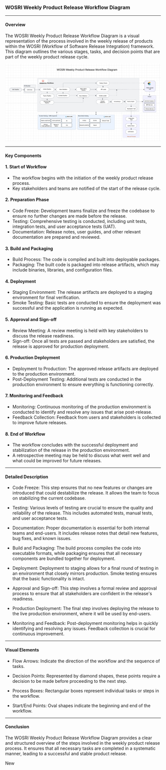
### WOSRI Weekly Product Release Workflow Diagram

---
#### Overview

The WOSRI Weekly Product Release Workflow Diagram is a visual representation of the process involved in the weekly release of products within the WOSRI (Workflow of Software Release Integration) framework. This diagram outlines the various stages, tasks, and decision points that are part of the weekly product release cycle.


![alt text](png/wosri-release-image.png)

---

#### Key Components

####  1. Start of Workflow

- The workflow begins with the initiation of the weekly product release process.
- Key stakeholders and teams are notified of the start of the release cycle.

####  2. Preparation Phase

- Code Freeze: Development teams finalize and freeze the codebase to ensure no further changes are made before the release.
- Testing: Comprehensive testing is conducted, including unit tests, integration tests, and user acceptance tests (UAT).
- Documentation: Release notes, user guides, and other relevant documentation are prepared and reviewed.

####  3. Build and Packaging

- Build Process: The code is compiled and built into deployable packages.
- Packaging: The built code is packaged into release artifacts, which may include binaries, libraries, and configuration files.

####  4. Deployment

- Staging Environment: The release artifacts are deployed to a staging environment for final verification.
- Smoke Testing: Basic tests are conducted to ensure the deployment was successful and the application is running as expected.

####  5. Approval and Sign-off

- Review Meeting: A review meeting is held with key stakeholders to discuss the release readiness.
- Sign-off: Once all tests are passed and stakeholders are satisfied, the release is approved for production deployment.

####  6. Production Deployment

- Deployment to Production: The approved release artifacts are deployed to the production environment.
- Post-Deployment Testing: Additional tests are conducted in the production environment to ensure everything is functioning correctly.

####  7. Monitoring and Feedback

- Monitoring: Continuous monitoring of the production environment is conducted to identify and resolve any issues that arise post-release.
- Feedback Collection: Feedback from users and stakeholders is collected to improve future releases.

####  8. End of Workflow

- The workflow concludes with the successful deployment and stabilization of the release in the production environment.
- A retrospective meeting may be held to discuss what went well and what could be improved for future releases.

---

####  Detailed Description


- Code Freeze: This step ensures that no new features or changes are introduced that could destabilize the release. It allows the team to focus on stabilizing the current codebase.

- Testing: Various levels of testing are crucial to ensure the quality and reliability of the release. This includes automated tests, manual tests, and user acceptance tests.

- Documentation: Proper documentation is essential for both internal teams and end-users. It includes release notes that detail new features, bug fixes, and known issues.

- Build and Packaging: The build process compiles the code into executable formats, while packaging ensures that all necessary components are bundled together for deployment.

- Deployment: Deployment to staging allows for a final round of testing in an environment that closely mirrors production. Smoke testing ensures that the basic functionality is intact.

- Approval and Sign-off: This step involves a formal review and approval process to ensure that all stakeholders are confident in the release's readiness.

- Production Deployment: The final step involves deploying the release to the live production environment, where it will be used by end-users.

- Monitoring and Feedback: Post-deployment monitoring helps in quickly identifying and resolving any issues. Feedback collection is crucial for continuous improvement.



---

#### Visual Elements

- Flow Arrows: Indicate the direction of the workflow and the sequence of tasks.

- Decision Points: Represented by diamond shapes, these points require a decision to be made before proceeding to the next step.

- Process Boxes: Rectangular boxes represent individual tasks or steps in the workflow.

- Start/End Points: Oval shapes indicate the beginning and end of the workflow.


---

#### Conclusion

The WOSRI Weekly Product Release Workflow Diagram provides a clear and structured overview of the steps involved in the weekly product release process. It ensures that all necessary tasks are completed in a systematic manner, leading to a successful and stable product release.

New

